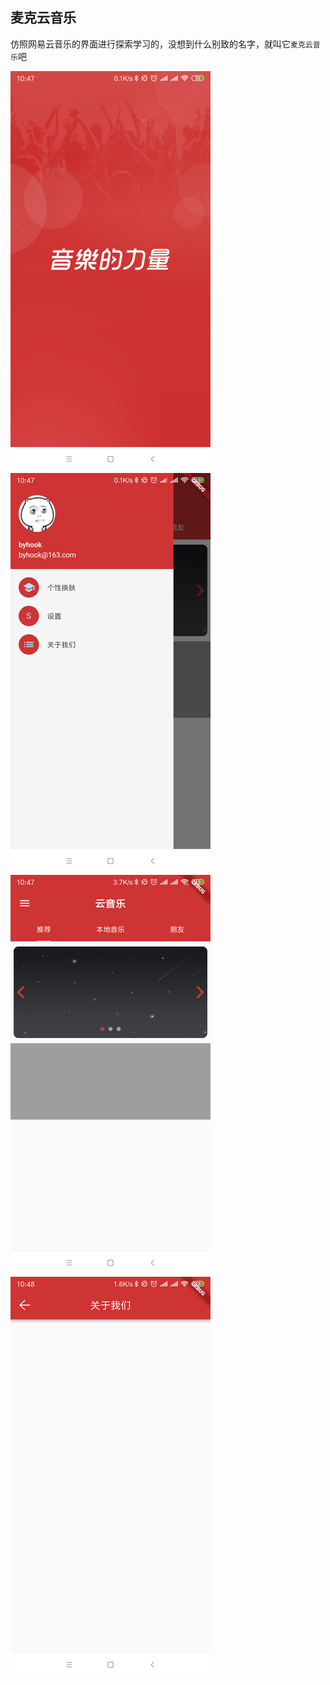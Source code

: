 
## 麦克云音乐

仿照网易云音乐的界面进行探索学习的，没想到什么别致的名字，就叫它`麦克云音乐`吧


<div>
    <img src='./screenshots/device104726.png' width=320>
    <img src='./screenshots/device104742.png' width=320>
</div>


<div>
    <img src='./screenshots/device104757.png' width=320>
    <img src='./screenshots/device104813.png' width=320>
</div>
